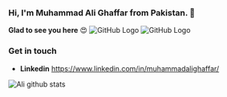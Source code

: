 ### Hi, I'm Muhammad Ali Ghaffar from Pakistan. 👋

**Glad to see you here** :heart_eyes:
![GitHub Logo](https://miraculoussoft.com/wp-content/themes/miraculous/images/development.gif)
![GitHub Logo](https://media.giphy.com/media/VTtANKl0beDFQRLDTh/giphy.gif)

### Get in touch
* **Linkedin** https://www.linkedin.com/in/muhammadalighaffar/

![Ali github stats](https://github-readme-stats.vercel.app/api?username=MuhammadAliGhaffar&show_icons=true&hide_border=true)

